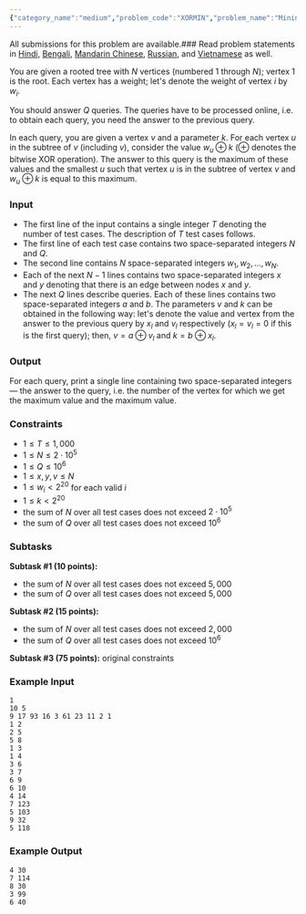 ```yaml
---
{"category_name":"medium","problem_code":"XORMIN","problem_name":"Mininum XOR over Tree","languages_supported":{"0":"C","1":"CPP14","2":"JAVA","3":"PYTH","4":"PYTH 3.6","5":"PYPY","6":"CS2","7":"PAS fpc","8":"PAS gpc","9":"RUBY","10":"PHP","11":"GO","12":"NODEJS","13":"HASK","14":"rust","15":"SCALA","16":"swift","17":"D","18":"PERL","19":"FORT","20":"WSPC","21":"ADA","22":"CAML","23":"ICK","24":"BF","25":"ASM","26":"CLPS","27":"PRLG","28":"ICON","29":"SCM qobi","30":"PIKE","31":"ST","32":"NICE","33":"LUA","34":"BASH","35":"NEM","36":"LISP sbcl","37":"LISP clisp","38":"SCM guile","39":"JS","40":"ERL","41":"TCL","42":"kotlin","43":"PERL6","44":"TEXT","45":"SCM chicken","46":"PYP3","47":"CLOJ","48":"R","49":"COB","50":"FS"},"max_timelimit":2,"source_sizelimit":50000,"problem_author":"evilbuggy","problem_tester":null,"date_added":"12-03-2019","tags":{"0":"april19","1":"data","2":"evilbuggy","3":"medium","4":"segment","5":"trie"},"editorial_url":"https://discuss.codechef.com/problems/XORMIN","time":{"view_start_date":1555320602,"submit_start_date":1555320602,"visible_start_date":1555320602,"end_date":1735669800},"is_direct_submittable":false,"layout":"problem"}
---
```

<span class="solution-visible-txt">All submissions for this problem are available.</span>### Read problem statements in [Hindi](http://www.codechef.com/download/translated/APRIL19/hindi/XORMIN.pdf), [Bengali](http://www.codechef.com/download/translated/APRIL19/bengali/XORMIN.pdf), [Mandarin Chinese](http://www.codechef.com/download/translated/APRIL19/mandarin/XORMIN.pdf), [Russian](http://www.codechef.com/download/translated/APRIL19/russian/XORMIN.pdf), and [Vietnamese](http://www.codechef.com/download/translated/APRIL19/vietnamese/XORMIN.pdf) as well.

You are given a rooted tree with $N$ vertices (numbered $1$ through $N$); vertex $1$ is the root. Each vertex has a weight; let's denote the weight of vertex $i$ by $w_i$.

You should answer $Q$ queries. The queries have to be processed online, i.e. to obtain each query, you need the answer to the previous query.

In each query, you are given a vertex $v$ and a parameter $k$. For each vertex $u$ in the subtree of $v$ (including $v$), consider the value $w_u \oplus k$ ($\oplus$ denotes the bitwise XOR operation). The answer to this query is the maximum of these values and the smallest $u$ such that vertex $u$ is in the subtree of vertex $v$ and $w_u \oplus k$ is equal to this maximum.

### Input
- The first line of the input contains a single integer $T$ denoting the number of test cases. The description of $T$ test cases follows.
- The first line of each test case contains two space-separated integers $N$ and $Q$.
- The second line contains $N$ space-separated integers $w_1, w_2, \ldots, w_N$.
- Each of the next $N-1$ lines contains two space-separated integers $x$ and $y$ denoting that there is an edge between nodes $x$ and $y$.
- The next $Q$ lines describe queries. Each of these lines contains two space-separated integers $a$ and $b$. The parameters $v$ and $k$ can be obtained in the following way: let's denote the value and vertex from the answer to the previous query by $x_l$ and $v_l$ respectively ($x_l = v_l = 0$ if this is the first query); then, $v = a \oplus v_l$ and $k = b \oplus x_l$.

### Output
For each query, print a single line containing two space-separated integers — the answer to the query, i.e. the number of the vertex for which we get the maximum value and the maximum value.

### Constraints 
- $1 \le T \le 1,000$
- $1 \le N \le 2 \cdot 10^5$
- $1 \le Q \le 10^6$
- $1 \le x, y, v \le N$
- $1 \le w_i \lt 2^{20}$ for each valid $i$
- $1 \le k \lt 2^{20}$
- the sum of $N$ over all test cases does not exceed $2 \cdot 10^5$
- the sum of $Q$ over all test cases does not exceed $10^6$

### Subtasks
**Subtask #1 (10 points):**
- the sum of $N$ over all test cases does not exceed $5,000$
- the sum of $Q$ over all test cases does not exceed $5,000$

**Subtask #2 (15 points):**
- the sum of $N$ over all test cases does not exceed $2,000$
- the sum of $Q$ over all test cases does not exceed $10^6$

**Subtask #3 (75 points):** original constraints

### Example Input
```
1
10 5
9 17 93 16 3 61 23 11 2 1
1 2
2 5
5 8
1 3
1 4
3 6
3 7
6 9
6 10
4 14
7 123
5 103
9 32
5 118
```

### Example Output
```
4 30
7 114
8 30
3 99
6 40
```
